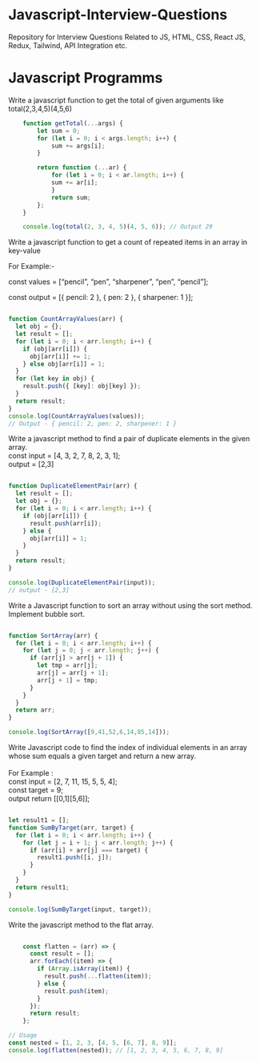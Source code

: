 # Javascript-Interview-Questions

Repository for Interview Questions Related to JS, HTML, CSS, React JS, Redux, Tailwind, API Integration etc.

<h1>Javascript Programms</h1>

<p>Write a javascript function to get the total of given arguments like total(2,3,4,5)(4,5,6)</p>

```js
    function getTotal(...args) {
        let sum = 0;
        for (let i = 0; i < args.length; i++) {
            sum += args[i];
        }

        return function (...ar) {
            for (let i = 0; i < ar.length; i++) {
            sum += ar[i];
            }
            return sum;
        };
    }

    console.log(total(2, 3, 4, 5)(4, 5, 6)); // Output 29

```

<p>Write a javascript function to get a count of repeated items in an array in key-value </p>

For Example:-

const values = [“pencil”, “pen”, “sharpener”, “pen”, “pencil”];

const output = [{ pencil: 2 }, { pen: 2 }, { sharpener: 1 }];

```js

function CountArrayValues(arr) {
  let obj = {};
  let result = [];
  for (let i = 0; i < arr.length; i++) {
    if (obj[arr[i]]) {
      obj[arr[i]] += 1;
    } else obj[arr[i]] = 1;
  }
  for (let key in obj) {
    result.push({ [key]: obj[key] });
  }
  return result;
}
console.log(CountArrayValues(values));
// Output - { pencil: 2, pen: 2, sharpener: 1 }
```

<p>
    Write a javascript method to find a pair of duplicate elements in the given array.<br />
    const input = [4, 3, 2, 7, 8, 2, 3, 1]; <br />
    output = [2,3]
</p>


```js

function DuplicateElementPair(arr) {
  let result = [];
  let obj = {};
  for (let i = 0; i < arr.length; i++) {
    if (obj[arr[i]]) {
      result.push(arr[i]);
    } else {
      obj[arr[i]] = 1;
    }
  }
  return result;
}

console.log(DuplicateElementPair(input));
// output - [2,3]

```

<p>
    Write a Javascript function to sort an array without using the sort method. Implement bubble sort.
</p>


```js

function SortArray(arr) {
  for (let i = 0; i < arr.length; i++) {
    for (let j = 0; j < arr.length; j++) {
      if (arr[j] > arr[j + 1]) {
        let tmp = arr[j];
        arr[j] = arr[j + 1];
        arr[j + 1] = tmp;
      }
    }
  }
  return arr;
}

console.log(SortArray([9,41,52,6,14,85,14]));
```

<p>
    Write Javascript code to find the index of individual elements in an array whose sum equals a given target and return a new array.<br /><br />
    For Example : <br />
    const input = [2, 7, 11, 15, 5, 5, 4]; <br />
    const target = 9; <br />
    output return [[0,1][5,6]];
</p>

```js

let result1 = [];
function SumByTarget(arr, target) {
  for (let i = 0; i < arr.length; i++) {
    for (let j = i + 1; j < arr.length; j++) {
      if (arr[i] + arr[j] === target) {
        result1.push([i, j]);
      }
    }
  }
  return result1;
}

console.log(SumByTarget(input, target));

```

<p>
    Write the javascript method to the flat array.
</p>

```js

    const flatten = (arr) => {
      const result = [];
      arr.forEach((item) => {
        if (Array.isArray(item)) {
          result.push(...flatten(item));
        } else {
          result.push(item);
        }
      });
      return result;
    };

// Usage
const nested = [1, 2, 3, [4, 5, [6, 7], 8, 9]];
console.log(flatten(nested)); // [1, 2, 3, 4, 5, 6, 7, 8, 9]

```
